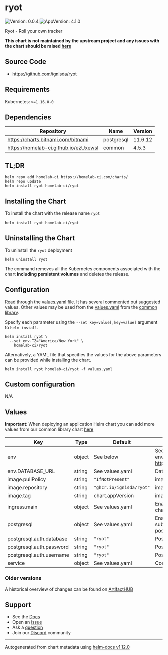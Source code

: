 # ryot

![Version: 0.0.4](https://img.shields.io/badge/Version-0.0.4-informational?style=flat-square) ![AppVersion: 4.1.0](https://img.shields.io/badge/AppVersion-4.1.0-informational?style=flat-square)

Ryot - Roll your own tracker

**This chart is not maintained by the upstream project and any issues with the chart should be raised [here](https://github.com/homelab-ci/charts/issues/new/choose)**

## Source Code

* <https://github.com/ignisda/ryot>

## Requirements

Kubernetes: `>=1.16.0-0`

## Dependencies

| Repository | Name | Version |
|------------|------|---------|
| https://charts.bitnami.com/bitnami | postgresql | 11.6.12 |
| https://homelab-ci.github.io/ezUxewsl | common | 4.5.3 |

## TL;DR

```console
helm repo add homelab-ci https://homelab-ci.com/charts/
helm repo update
helm install ryot homelab-ci/ryot
```

## Installing the Chart

To install the chart with the release name `ryot`

```console
helm install ryot homelab-ci/ryot
```

## Uninstalling the Chart

To uninstall the `ryot` deployment

```console
helm uninstall ryot
```

The command removes all the Kubernetes components associated with the chart **including persistent volumes** and deletes the release.

## Configuration

Read through the [values.yaml](./values.yaml) file. It has several commented out suggested values.
Other values may be used from the [values.yaml](https://github.com/homelab-ci/library-charts/tree/main/charts/stable/common/values.yaml) from the [common library](https://github.com/homelab-ci/library-charts/tree/main/charts/stable/common).

Specify each parameter using the `--set key=value[,key=value]` argument to `helm install`.

```console
helm install ryot \
  --set env.TZ="America/New York" \
    homelab-ci/ryot
```

Alternatively, a YAML file that specifies the values for the above parameters can be provided while installing the chart.

```console
helm install ryot homelab-ci/ryot -f values.yaml
```

## Custom configuration

N/A

## Values

**Important**: When deploying an application Helm chart you can add more values from our common library chart [here](https://github.com/homelab-ci/library-charts/tree/main/charts/stable/common)

| Key | Type | Default | Description |
|-----|------|---------|-------------|
| env | object | See below | See the following files for additional environment variables: https://ignisda.github.io/ryot/configuration.html |
| env.DATABASE_URL | string | See values.yaml | Database URL |
| image.pullPolicy | string | `"IfNotPresent"` | image pull policy |
| image.repository | string | `"ghcr.io/ignisda/ryot"` | image repository |
| image.tag | string | chart.appVersion | image tag |
| ingress.main | object | See values.yaml | Enable and configure ingress settings for the chart under this key. |
| postgresql | object | See values.yaml | Enable and configure postgresql database subchart under this key.    For more options see [postgresql chart documentation](https://github.com/bitnami/charts/tree/master/bitnami/postgresql) |
| postgresql.auth.database | string | `"ryot"` | Postgres database |
| postgresql.auth.password | string | `"ryot"` | Postgres database password |
| postgresql.auth.username | string | `"ryot"` | Postgres database user name |
| service | object | See values.yaml | Configures service settings for the chart. |

### Older versions

A historical overview of changes can be found on [ArtifactHUB](https://artifacthub.io/packages/helm/homelabcihelmchartstest/ryot?modal=changelog)

## Support

- See the [Docs](https://docs.homelab-ci.com/our-helm-charts/getting-started/)
- Open an [issue](https://github.com/homelab-ci/charts/issues/new/choose)
- Ask a [question](https://github.com/homelab-ci/organization/discussions)
- Join our [Discord](https://discord.gg/sTMX7Vh) community

----------------------------------------------
Autogenerated from chart metadata using [helm-docs v1.12.0](https://github.com/norwoodj/helm-docs/releases/v1.12.0)
